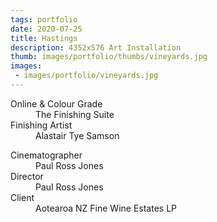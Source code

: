 ```yaml
---
tags: portfolio
date: 2020-07-25
title: Hastings
description: 4352x576 Art Installation
thumb: images/portfolio/thumbs/vineyards.jpg
images:
 - images/portfolio/vineyards.jpg
---
```


<dl>
  <dt>Online &amp; Colour Grade</dt>
  <dd>The Finishing Suite</dd>

  <dt>Finishing Artist</dt>
  <dd>Alastair Tye Samson</dd>
</dl>

<dl>
  <dt>Cinematographer</dt>
  <dd>Paul Ross Jones</dd>

  <dt>Director</dt>
  <dd>Paul Ross Jones</dd>

  <dt>Client</dt>
  <dd>Aotearoa NZ Fine Wine Estates LP</dd>
</dl>